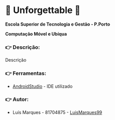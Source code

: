 # :bell: Unforgettable :bell:

**Escola Superior de Tecnologia e Gestão - P.Porto**

**Computação Móvel e Ubíqua**

### :point_right: Descrição:
Descrição


### :point_right: Ferramentas:
* [AndroidStudio](https://developer.android.com/studio) - IDE utilizado


### :point_right: Autor:
* Luís Marques - 81704875 - [LuisMarques99](https://github.com/LuisMarques99)
